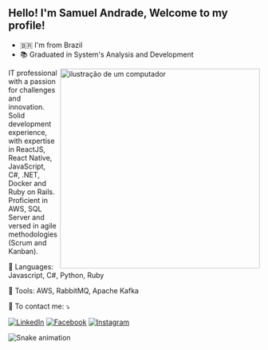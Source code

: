 ## Hello! I'm Samuel Andrade, Welcome to my profile!
- 🇧🇷 I'm from Brazil 
- 📚 Graduated in System's Analysis and Development 

<img src="https://raw.githubusercontent.com/MicaelliMedeiros/micaellimedeiros/master/image/computer-illustration.png" alt="ilustração de um computador" min-width="400px" max-width="400px" width="400px" align="right">

<p align="left"> 
   IT professional with a passion for challenges and innovation. Solid development experience, with expertise in ReactJS, React Native, JavaScript, C#, .NET, Docker and Ruby on Rails. Proficient in AWS, SQL Server and versed in agile methodologies (Scrum and Kanban).
</p>

<p align="left">
  🦄 Languages: Javascript, C#, Python, Ruby
</p>

<p align="left">
  💼 Tools: AWS, RabbitMQ, Apache Kafka
</p>

<p align="left">
  💌 To contact me:  ⤵️
</p>

<p align="left">
  <a href="#" title="LinkedIn">
  <img src="https://img.shields.io/badge/-Linkedin-0e76a8?style=flat-square&logo=Linkedin&logoColor=white&link=https://www.linkedin.com/in/samuel-andrade-646b12202/" alt="LinkedIn"/></a>
  <a href="#" title="Facebook">
  <img src="https://img.shields.io/badge/-Facebook-3b5998?style=flat-square&labelColor=3b5998&logo=facebook&logoColor=white&link=https://www.facebook.com/profile.php?id=100007042571745&locale=pt_BR" alt="Facebook"/></a>
  <a href="#" title="Instagram">
  <img src="https://img.shields.io/badge/-Instagram-DF0174?style=flat-square&labelColor=DF0174&logo=instagram&logoColor=white&link=https://www.instagram.com/samuka_04/" alt="Instagram"/></a>
</p>
    
![Snake animation](https://github.com/LuigiGF/LuigiGF/blob/output/github-contribution-grid-snake.svg)
  
  
